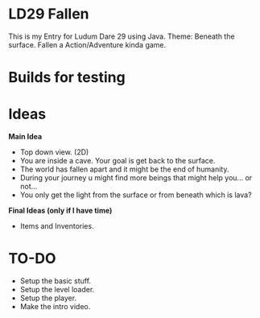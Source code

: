 LD29 Fallen
====

This is my Entry for Ludum Dare 29 using Java. Theme: Beneath the surface.
Fallen a Action/Adventure kinda game.

Builds for testing
====

**Ideas**
====
**Main Idea**
- Top down view. (2D)
- You are inside a cave. Your goal is get back to the surface.
- The world has fallen apart and it might be the end of humanity.
- During your journey u might find more beings that might help you... or not... 
- You only get the light from the surface or from beneath which is lava?

**Final Ideas (only if I have time)**
- Items and Inventories.

TO-DO
====
- Setup the basic stuff.
- Setup the level loader.
- Setup the player.
- Make the intro video. 